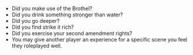 - Did you make use of the Brothel?
- Did you drink something stronger than water?
- Did you go deeper?
- Did you find strike it rich?
- Did you exercise your second amendment rights?
- You may give another player an experience for a specific scene you feel they roleplayed well.